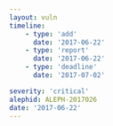 ```yaml
---
layout: vuln
timeline:
    - type: 'add'
      date: '2017-06-22'
    - type: 'report'
      date: '2017-06-22'
    - type: 'deadline'
      date: '2017-07-02'

severity: 'critical'
alephid: ALEPH-2017026
date: '2017-06-22'    
---
```

